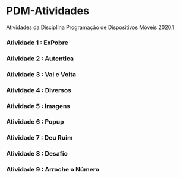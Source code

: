 # PDM-Atividades
 Atividades da Disciplina Programação de Dispositivos Móveis 2020.1 

### Atividade 1 : ExPobre

### Atividade 2 : Autentica

### Atividade 3 : Vai e Volta

### Atividade 4 : Diversos

### Atividade 5 : Imagens

### Atividade 6 : Popup

### Atividade 7 : Deu Ruim

### Atividade 8 : Desafio

### Atividade 9 : Arroche o Número